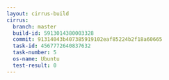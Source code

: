 ```yaml
---
layout: cirrus-build
cirrus:
  branch: master
  build-id: 5913014380003328
  commit: 91314043b407385919102eaf85224b2f18a60665
  task-id: 4567772640837632
  task-number: 5
  os-name: Ubuntu
  test-result: 0
---
```

